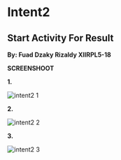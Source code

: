 # Intent2
## Start Activity For Result

**By: Fuad Dzaky Rizaldy XIIRPL5-18**

**SCREENSHOOT**


**1.**

![intent2 1](https://cloud.githubusercontent.com/assets/22310651/19861626/e0c7432c-9fbf-11e6-83a6-34796d69855e.png)

**2.**

![intent2 2](https://cloud.githubusercontent.com/assets/22310651/19861627/e0cda942-9fbf-11e6-8d6a-8b35d55c6985.png)

**3.**

![intent2 3](https://cloud.githubusercontent.com/assets/22310651/19861625/e0c5b818-9fbf-11e6-8a59-06c3fa6c4793.png)
